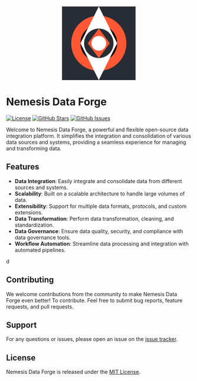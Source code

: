 <p align="center">
  <img src="profile/svg_1684071580254.png" alt="Nemesis Data Forge Logo" width="200" height="200">
</p>

# Nemesis Data Forge

[![License](https://img.shields.io/badge/License-MIT-blue.svg)](LICENSE)
[![GitHub Stars](https://img.shields.io/github/stars/your-username/Nemesis-Data-Forge.svg)](https://github.com/your-username/Nemesis-Data-Forge/stargazers)
[![GitHub Issues](https://img.shields.io/github/issues/your-username/Nemesis-Data-Forge.svg)](https://github.com/your-username/Nemesis-Data-Forge/issues)

Welcome to Nemesis Data Forge, a powerful and flexible open-source data integration platform. It simplifies the integration and consolidation of various data sources and systems, providing a seamless experience for managing and transforming data.

## Features

- **Data Integration**: Easily integrate and consolidate data from different sources and systems.
- **Scalability**: Built on a scalable architecture to handle large volumes of data.
- **Extensibility**: Support for multiple data formats, protocols, and custom extensions.
- **Data Transformation**: Perform data transformation, cleaning, and standardization.
- **Data Governance**: Ensure data quality, security, and compliance with data governance tools.
- **Workflow Automation**: Streamline data processing and integration with automated pipelines.

d
## Contributing

We welcome contributions from the community to make Nemesis Data Forge even better! To contribute. Feel free to submit bug reports, feature requests, and pull requests.

## Support

For any questions or issues, please open an issue on the [issue tracker](https://github.com/Nemesis-Data-Forge/issues).

## License

Nemesis Data Forge is released under the [MIT License](LICENSE).

